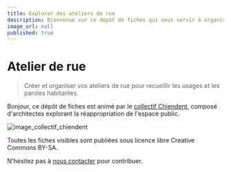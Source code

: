 ```yaml
---
title: Explorer des ateliers de rue
description: Bienvenue sur ce dépôt de fiches qui vous servir à organiser et animer des ateliers de rue pour recueillir les usages et les paroles habitantes.
image_url: null
published: true
---
```


# Atelier de rue

> Créer et organiser vos ateliers de rue pour recueillir les usages et les paroles habitantes.

Bonjour, ce dépôt de fiches est animé par le [collectif Chiendent](https://www.facebook.com/co.chiendent), composé d'architectes explorant la réappropriation de l'espace public. 

![image_collectif_chiendent](https://scontent-cdg2-1.xx.fbcdn.net/v/t1.0-9/1004553_1682327655319355_2263023324269235792_n.jpg?oh=2558bd6097be6150aef5e4cc5c8ff9d9&oe=57BE1AFC)

Toutes les fiches visibles sont publiées sous licence libre Creative Commons BY-SA.

N'hésitez pas à [nous contacter](corentinseyfried@hotmail.fr) pour contribuer.
